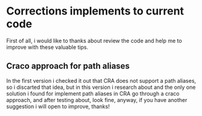 # Corrections implements to current code

First of all, i would like to thanks about review the code and help me to improve with these valuable tips.

## Craco approach for path aliases

In the first version i checked it out that CRA does not support a path aliases, so i discarted that idea, but in this version i research about and the only one solution i found for implement path aliases in CRA go through a craco approach, and after testing about, look fine, anyway, if you have another suggestion i will open to improve, thanks!


